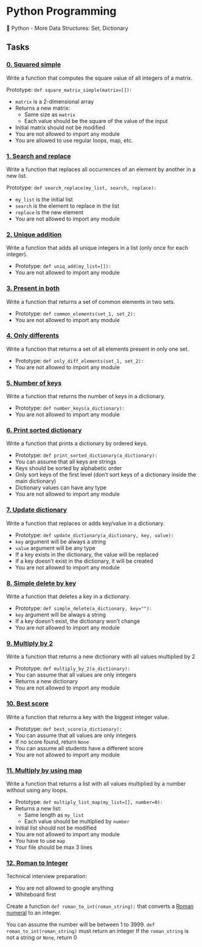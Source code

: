 # Python Programming

:snake: Python - More Data Structures: Set, Dictionary

## Tasks

### [0. Squared simple](https://github.com/WennieL/holbertonschool-higher_level_programming/blob/master/python-more_data_structures/0-square_matrix_simple.py)
Write a function that computes the square value of all integers of a matrix.

Prototype: `def square_matrix_simple(matrix=[]):`
- `matrix` is a 2-dimensional array
- Returns a new matrix:
  - Same size as `matrix`
  - Each value should be the square of the value of the input
- Initial matrix should not be modified
- You are not allowed to import any module
- You are allowed to use regular loops, map, etc.

### [1. Search and replace](https://github.com/WennieL/holbertonschool-higher_level_programming/blob/master/python-more_data_structures/1-search_replace.py)

Write a function that replaces all occurrences of an element by another in a new list.

Prototype: `def search_replace(my_list, search, replace):`
- `my_list` is the initial list
- `search` is the element to replace in the list
- `replace` is the new element
- You are not allowed to import any module

### [2. Unique addition](https://github.com/WennieL/holbertonschool-higher_level_programming/blob/master/python-more_data_structures/2-uniq_add.py)
Write a function that adds all unique integers in a list (only once for each integer).

- Prototype: `def uniq_add(my_list=[]):`
- You are not allowed to import any module

### [3. Present in both](https://github.com/WennieL/holbertonschool-higher_level_programming/blob/master/python-more_data_structures/3-common_elements.py)
Write a function that returns a set of common elements in two sets.

- Prototype: `def common_elements(set_1, set_2):`
- You are not allowed to import any module

### [4. Only differents](https://github.com/WennieL/holbertonschool-higher_level_programming/blob/master/python-more_data_structures/4-only_diff_elements.py)
Write a function that returns a set of all elements present in only one set.

- Prototype: `def only_diff_elements(set_1, set_2):`
- You are not allowed to import any module

### [5. Number of keys](https://github.com/WennieL/holbertonschool-higher_level_programming/blob/master/python-more_data_structures/5-number_keys.py)
Write a function that returns the number of keys in a dictionary.

- Prototype: `def number_keys(a_dictionary):`
- You are not allowed to import any module

### [6. Print sorted dictionary](https://github.com/WennieL/holbertonschool-higher_level_programming/blob/master/python-more_data_structures/6-print_sorted_dictionary.py)
Write a function that prints a dictionary by ordered keys.

- Prototype: `def print_sorted_dictionary(a_dictionary):`
- You can assume that all keys are strings
- Keys should be sorted by alphabetic order
- Only sort keys of the first level (don’t sort keys of a dictionary inside the main dictionary)
- Dictionary values can have any type
- You are not allowed to import any module

### [7. Update dictionary](https://github.com/WennieL/holbertonschool-higher_level_programming/blob/master/python-more_data_structures/7-update_dictionary.py)
Write a function that replaces or adds key/value in a dictionary.

- Prototype: `def update_dictionary(a_dictionary, key, value):`
- `key` argument will be always a string
- `value` argument will be any type
- If a key exists in the dictionary, the value will be replaced
- If a key doesn’t exist in the dictionary, it will be created
- You are not allowed to import any module

### [8. Simple delete by key](https://github.com/WennieL/holbertonschool-higher_level_programming/blob/master/python-more_data_structures/8-simple_delete.py)
Write a function that deletes a key in a dictionary.

- Prototype: `def simple_delete(a_dictionary, key=""):`
- `key` argument will be always a string
- If a key doesn’t exist, the dictionary won’t change
- You are not allowed to import any module

### [9. Multiply by 2](https://github.com/WennieL/holbertonschool-higher_level_programming/blob/master/python-more_data_structures/9-multiply_by_2.py)
Write a function that returns a new dictionary with all values multiplied by 2

- Prototype: `def multiply_by_2(a_dictionary):`
- You can assume that all values are only integers
- Returns a new dictionary
- You are not allowed to import any module

### [10. Best score](https://github.com/WennieL/holbertonschool-higher_level_programming/blob/master/python-more_data_structures/10-best_score.py)
Write a function that returns a key with the biggest integer value.

- Prototype: `def best_score(a_dictionary):`
- You can assume that all values are only integers
- If no score found, return `None`
- You can assume all students have a different score
- You are not allowed to import any module

### [11. Multiply by using map](https://github.com/WennieL/holbertonschool-higher_level_programming/blob/master/python-more_data_structures/11-multiply_list_map.py)
Write a function that returns a list with all values multiplied by a number without using any loops.

- Prototype: `def multiply_list_map(my_list=[], number=0):`
- Returns a new list:
     - Same length as `my_list`
     - Each value should be multiplied by `number`
- Initial list should not be modified
- You are not allowed to import any module
- You have to use `map`
- Your file should be max 3 lines

### [12. Roman to Integer](https://github.com/WennieL/holbertonschool-higher_level_programming/blob/master/python-more_data_structures/12-roman_to_int.py)
Technical interview preparation:

- You are not allowed to google anything
- Whiteboard first

Create a function `def roman_to_int(roman_string):` that converts a [Roman numeral](https://en.wikipedia.org/wiki/Roman_numerals) to an integer.

You can assume the number will be between 1 to 3999.
`def roman_to_int(roman_string)` must return an integer
If the `roman_string` is not a string or `None`, return 0